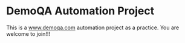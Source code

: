 # DemoQA Automation Project

This is a www.demoqa.com automation project as a practice. You are welcome to join!!!
